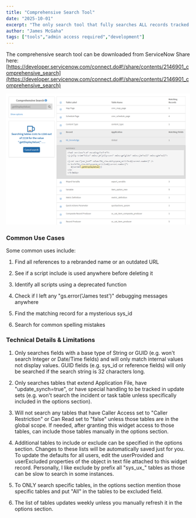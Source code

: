 ```yaml
---
title: "Comprehensive Search Tool"
date: "2025-10-01"
excerpt: "The only search tool that fully searches ALL records tracked by update sets to make sure that no matching records are missed."
author: "James McGaha"
tags: ["tools","admin access required","development"]
---
```


The comprehensive search tool can be downloaded from ServiceNow Share here: [https://developer.servicenow.com/connect.do#!/share/contents/2146901_comprehensive_search](https://developer.servicenow.com/connect.do#!/share/contents/2146901_comprehensive_search)

![Comprehensive Search Tool Interface](images/comprehensive_search.png)

### Common Use Cases

Some common uses include:

1. Find all references to a rebranded name or an outdated URL

2. See if a script include is used anywhere before deleting it

3. Identify all scripts using a deprecated function

4. Check if I left any "gs.error('James test')" debugging messages anywhere

5. Find the matching record for a mysterious sys_id

6. Search for common spelling mistakes

### Technical Details & Limitations

1. Only searches fields with a base type of String or GUID (e.g. won't search Integer or Date/Time fields) and will only match internal values not display values.
GUID fields (e.g. sys_id or reference fields) will only be searched if the search string is 32 characters long.

2. Only searches tables that extend Application File, have "update_synch=true", or have special handling to be tracked in update sets (e.g. won't search the incident or task table unless specifically included in the options section).

3. Will not search any tables that have Caller Access set to "Caller Restriction" or Can Read set to "false" unless those tables are in the global scope. If needed, after granting this widget access to those tables, can include those tables manually in the options section.

4. Additional tables to include or exclude can be specified in the options section. Changes to these lists will be automatically saved just for you. To update the defaults for all users, edit the userProvided and userExcluded properties of the object in text file attached to this widget record. Personally, I like exclude by prefix all "sys_ux_" tables as those can be slow to search in some instances.

5. To ONLY search specific tables, in the options section mention those specific tables and put "All" in the tables to be excluded field.

6. The list of tables updates weekly unless you manually refresh it in the options section.
